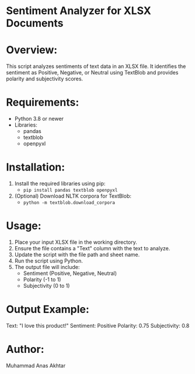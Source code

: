# Sentiment Analyzer for XLSX Documents

# Overview:
This script analyzes sentiments of text data in an XLSX file. It identifies the sentiment as Positive, Negative, or Neutral using TextBlob and provides polarity and subjectivity scores.

# Requirements:
- Python 3.8 or newer
- Libraries:
  - pandas
  - textblob
  - openpyxl

# Installation:
1. Install the required libraries using pip:
   - `pip install pandas textblob openpyxl`
2. (Optional) Download NLTK corpora for TextBlob:
   - `python -m textblob.download_corpora`

# Usage:
1. Place your input XLSX file in the working directory.
2. Ensure the file contains a "Text" column with the text to analyze.
3. Update the script with the file path and sheet name.
4. Run the script using Python.
5. The output file will include:
   - Sentiment (Positive, Negative, Neutral)
   - Polarity (-1 to 1)
   - Subjectivity (0 to 1)

# Output Example:
Text: "I love this product!"
Sentiment: Positive
Polarity: 0.75
Subjectivity: 0.8

# Author:
Muhammad Anas Akhtar
